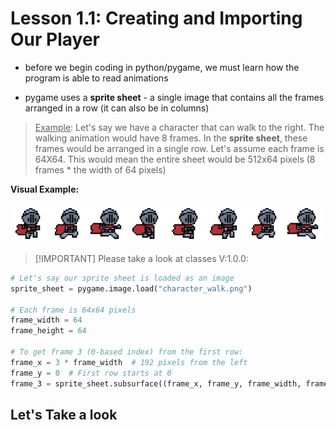 # Lesson 1.1: Creating and Importing Our Player
* before we begin coding in python/pygame, we must learn how the program is able to read animations

* pygame uses a **sprite sheet** - a single image that contains all the frames arranged in a row (it can also be in columns)

> <ins>Example</ins>: 
Let's say we have a character that can walk to the right. The walking animation would have 8 frames. In the **sprite sheet**, these frames would be arranged in a single row. Let's assume each frame is 64X64. This would mean the entire sheet would be 512x64 pixels (8 frames * the width of 64 pixels)

__Visual Example:__

![alt text](ImageFolder/user_walk.png)



> [!IMPORTANT] Please take a look at classes V:1.0.0:

```python
# Let's say our sprite sheet is loaded as an image
sprite_sheet = pygame.image.load("character_walk.png")

# Each frame is 64x64 pixels
frame_width = 64
frame_height = 64

# To get frame 3 (0-based index) from the first row:
frame_x = 3 * frame_width  # 192 pixels from the left
frame_y = 0  # First row starts at 0
frame_3 = sprite_sheet.subsurface((frame_x, frame_y, frame_width, frame_height))

```



## Let's Take a look
